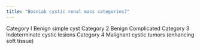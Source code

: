```yaml
---
title: "Bosniak cystic renal mass categories?"
---
```

Category I Benign simple cyst Category 2 Benign Complicated Category 3 Indeterminate cystic lesions Category 4 Malignant cystic tumors (enhancing soft tissue)

